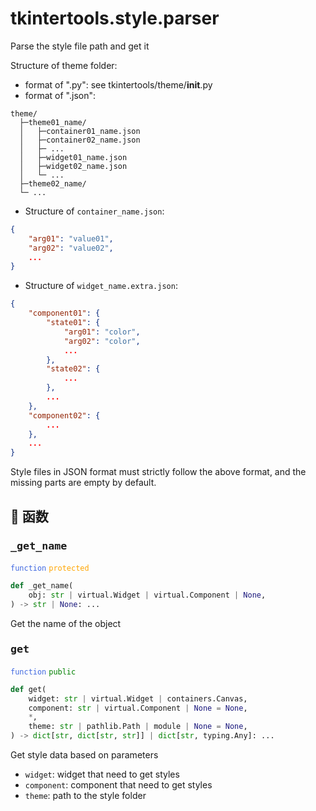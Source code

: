 # tkintertools.style.parser


Parse the style file path and get it

Structure of theme folder:

* format of ".py": see tkintertools/theme/__init__.py
* format of ".json":

```
theme/
  ├─theme01_name/
  │   ├─container01_name.json
  │   ├─container02_name.json
  │   ├─ ...
  │   ├─widget01_name.json
  │   ├─widget02_name.json
  │   └─ ...
  ├─theme02_name/
  └─ ...
```

* Structure of `container_name.json`:

```json
{
    "arg01": "value01",
    "arg02": "value02",
    ...
}
```

* Structure of `widget_name.extra.json`:

```json
{
    "component01": {
        "state01": {
            "arg01": "color",
            "arg02": "color",
            ...
        },
        "state02": {
            ...
        },
        ...
    },
    "component02": {
        ...
    },
    ...
}
```

Style files in JSON format must strictly follow the above format, and the
missing parts are empty by default.


## 🔵 函数

### <big>`_get_name`</big>


<code style='color: royalblue;'>function</code> <code style='color: orange;'>protected</code>

```python
def _get_name(
    obj: str | virtual.Widget | virtual.Component | None,
) -> str | None: ...
```
Get the name of the object

### <big>`get`</big>


<code style='color: royalblue;'>function</code> <code style='color: green;'>public</code>

```python
def get(
    widget: str | virtual.Widget | containers.Canvas,
    component: str | virtual.Component | None = None,
    *,
    theme: str | pathlib.Path | module | None = None,
) -> dict[str, dict[str, str]] | dict[str, typing.Any]: ...
```

Get style data based on parameters

* `widget`: widget that need to get styles
* `component`: component that need to get styles
* `theme`: path to the style folder


